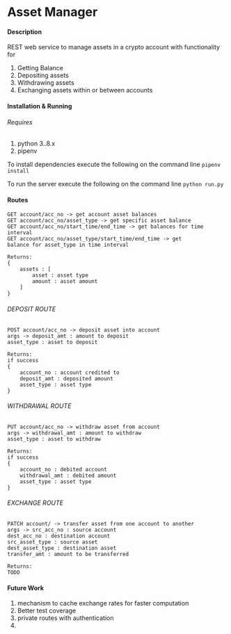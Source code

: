 # Asset Manager

#### Description

REST web service to manage assets in a crypto account
with functionality for

1. Getting Balance
2. Depositing assets
3. Withdrawing assets
4. Exchanging assets within or between accounts

#### Installation & Running

###### Requires

1. python 3..8.x
2. pipenv

To install dependencies execute the following on the command line
`pipenv install`

To run the server execute the following on the command line
`python run.py`

#### Routes

    GET account/acc_no -> get account asset balances
    GET account/acc_no/asset_type -> get specific asset balance
    GET account/acc_no/start_time/end_time -> get balances for time interval
    GET account/acc_no/asset_type/start_time/end_time -> get
    balance for asset_type in time interval

    Returns:
    {
        assets : [
            asset : asset type
            amount : asset amount
        ]
    }

###### DEPOSIT ROUTE

    POST account/acc_no -> deposit asset into account
    args -> deposit_amt : amount to deposit
    asset_type : asset to deposit

    Returns:
    if success
    {
        account_no : account credited to
        deposit_amt : deposited amount
        asset_type : asset type
    }

###### WITHDRAWAL ROUTE

    PUT account/acc_no -> withdraw asset from account
    args -> withdrawal_amt : amount to withdraw
    asset_type : asset to withdraw

    Returns:
    if success
    {
        account_no : debited account
        withdrawal_amt : debited amount
        asset_type : asset type
    }

###### EXCHANGE ROUTE

    PATCH account/ -> transfer asset from one account to another
    args -> src_acc_no : source account
    dest_acc_no : destination account
    src_asset_type : source asset
    dest_asset_type : destination asset
    transfer_amt : amount to be transferred

    Returns:
    TODO

#### Future Work

1. mechanism to cache exchange rates for faster computation
2. Better test coverage
3. private routes with authentication
4.
